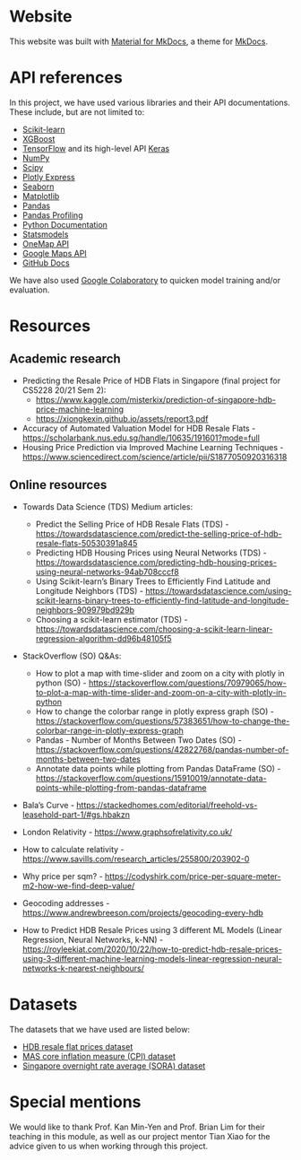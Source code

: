 # Website
This website was built with [Material for MkDocs](https://squidfunk.github.io/mkdocs-material/), a theme for [MkDocs](https://www.mkdocs.org).

# API references
In this project, we have used various libraries and their API documentations. These include, but are not limited to:

* [Scikit-learn](https://scikit-learn.org/stable/modules/classes.html)
* [XGBoost](https://xgboost.readthedocs.io/en/stable/)
* [TensorFlow](https://www.tensorflow.org/) and its high-level API [Keras](https://keras.io/api/)
* [NumPy](https://numpy.org/doc/stable/)
* [Scipy](https://docs.scipy.org/doc/scipy/)
* [Plotly Express](https://plotly.com/python/plotly-express/)
* [Seaborn](https://seaborn.pydata.org/api.html)
* [Matplotlib](https://matplotlib.org/stable/index.html)
* [Pandas](https://pandas.pydata.org/docs/)
* [Pandas Profiling](https://pandas-profiling.ydata.ai/docs/master/index.html)
* [Python Documentation](https://docs.python.org/)
* [Statsmodels](https://www.statsmodels.org/stable/index.html)
* [OneMap API](https://www.onemap.gov.sg/docs/)
* [Google Maps API](https://developers.google.com/maps/documentation)
* [GitHub Docs](https://docs.github.com/en)

We have also used [Google Colaboratory](https://colab.research.google.com/) to quicken model training and/or evaluation.

# Resources

## Academic research
* Predicting the Resale Price of HDB Flats in Singapore (final project for CS5228 20/21 Sem 2):
    * <https://www.kaggle.com/misterkix/prediction-of-singapore-hdb-price-machine-learning> 
    * <https://xiongkexin.github.io/assets/report3.pdf>
* Accuracy of Automated Valuation Model for HDB Resale Flats - <https://scholarbank.nus.edu.sg/handle/10635/191601?mode=full>
* Housing Price Prediction via Improved Machine Learning Techniques - <https://www.sciencedirect.com/science/article/pii/S1877050920316318>

## Online resources
* Towards Data Science (TDS) Medium articles:
    * Predict the Selling Price of HDB Resale Flats (TDS) - <https://towardsdatascience.com/predict-the-selling-price-of-hdb-resale-flats-50530391a845>
    * Predicting HDB Housing Prices using Neural Networks (TDS) - <https://towardsdatascience.com/predicting-hdb-housing-prices-using-neural-networks-94ab708cccf8>
    * Using Scikit-learn’s Binary Trees to Efficiently Find Latitude and Longitude Neighbors (TDS) - <https://towardsdatascience.com/using-scikit-learns-binary-trees-to-efficiently-find-latitude-and-longitude-neighbors-909979bd929b>
    * Choosing a scikit-learn estimator (TDS) - <https://towardsdatascience.com/choosing-a-scikit-learn-linear-regression-algorithm-dd96b48105f5>

* StackOverflow (SO) Q&As:
    * How to plot a map with time-slider and zoom on a city with plotly in python (SO) - <https://stackoverflow.com/questions/70979065/how-to-plot-a-map-with-time-slider-and-zoom-on-a-city-with-plotly-in-python>
    * How to change the colorbar range in plotly express graph (SO) - <https://stackoverflow.com/questions/57383651/how-to-change-the-colorbar-range-in-plotly-express-graph>
    * Pandas - Number of Months Between Two Dates (SO) - <https://stackoverflow.com/questions/42822768/pandas-number-of-months-between-two-dates>
    * Annotate data points while plotting from Pandas DataFrame (SO) - <https://stackoverflow.com/questions/15910019/annotate-data-points-while-plotting-from-pandas-dataframe>
  
* Bala’s Curve - <https://stackedhomes.com/editorial/freehold-vs-leasehold-part-1/#gs.hbakzn>
* London Relativity - <https://www.graphsofrelativity.co.uk/>
* How to calculate relativity - <https://www.savills.com/research_articles/255800/203902-0>
* Why price per sqm? - <https://codyshirk.com/price-per-square-meter-m2-how-we-find-deep-value/>
* Geocoding addresses - <https://www.andrewbreeson.com/projects/geocoding-every-hdb>
* How to Predict HDB Resale Prices using 3 different ML Models (Linear Regression, Neural Networks, k-NN) - <https://royleekiat.com/2020/10/22/how-to-predict-hdb-resale-prices-using-3-different-machine-learning-models-linear-regression-neural-networks-k-nearest-neighbours/>

# Datasets
The datasets that we have used are listed below:

* [HDB resale flat prices dataset](https://data.gov.sg/dataset/resale-flat-prices)
* [MAS core inflation measure (CPI) dataset](https://tablebuilder.singstat.gov.sg/table/TS/M212882)
* [Singapore overnight rate average (SORA) dataset](https://eservices.mas.gov.sg/statistics/dir/DomesticInterestRates.aspx)

# Special mentions
We would like to thank Prof. Kan Min-Yen and Prof. Brian Lim for their teaching in this module, as well as our project mentor Tian Xiao for the advice given to us when working through this project.